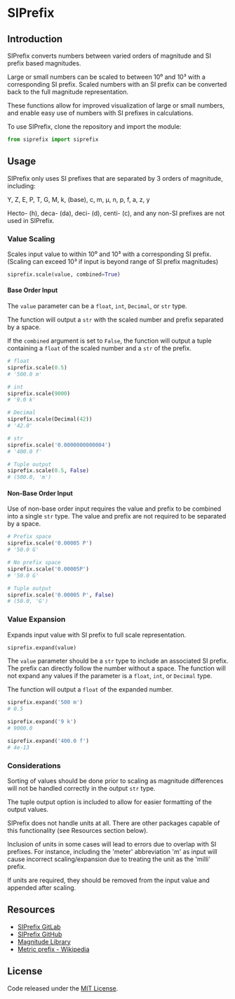 # SIPrefix
## Introduction
SIPrefix converts numbers between varied orders of magnitude and SI prefix based magnitudes.

Large or small numbers can be scaled to between 10⁰ and 10³ with a corresponding SI prefix. Scaled numbers with an SI prefix can be converted back to the full magnitude representation.

These functions allow for improved visualization of large or small numbers, and enable easy use of numbers with SI prefixes in calculations.

To use SIPrefix, clone the repository and import the module:
```python
from siprefix import siprefix
```

## Usage
SIPrefix only uses SI prefixes that are separated by 3 orders of magnitude, including:

Y, Z, E, P, T, G, M, k, (base), c, m, µ, n, p, f, a, z, y

Hecto- (h), deca- (da), deci- (d), centi- (c), and any non-SI prefixes are not used in SIPrefix.

### Value Scaling
Scales input value to within 10⁰ and 10³ with a corresponding SI prefix. (Scaling can exceed 10³ if input is beyond range of SI prefix magnitudes)

```python
siprefix.scale(value, combined=True)
```

#### Base Order Input
The `value` parameter can be a `float`, `int`, `Decimal`, or `str` type.

The function will output a `str` with the scaled number and prefix separated by a space.

If the `combined` argument is set to `False`, the function will output a tuple containing a `float` of the scaled number and a `str` of the prefix.

```python
# float
siprefix.scale(0.5)
# '500.0 m'

# int
siprefix.scale(9000)
# '9.0 k'

# Decimal
siprefix.scale(Decimal(42))
# '42.0'

# str
siprefix.scale('0.0000000000004')
# '400.0 f'

# Tuple output
siprefix.scale(0.5, False)
# (500.0, 'm')
```

#### Non-Base Order Input
Use of non-base order input requires the value and prefix to be combined into a single `str` type. The value and prefix are not required to be separated by a space.

```python
# Prefix space
siprefix.scale('0.00005 P')
# '50.0 G'

# No prefix space
siprefix.scale('0.00005P')
# '50.0 G'

# Tuple output
siprefix.scale('0.00005 P', False)
# (50.0, 'G')
```

### Value Expansion
Expands input value with SI prefix to full scale representation.

```python
siprefix.expand(value)
```

The `value` parameter should be a `str` type to include an associated SI prefix. The prefix can directly follow the number without a space. The function will not expand any values if the parameter is a `float`, `int`, or `Decimal` type.

The function will output a `float` of the expanded number.

```python
siprefix.expand('500 m')
# 0.5

siprefix.expand('9 k')
# 9000.0

siprefix.expand('400.0 f')
# 4e-13
```

### Considerations
Sorting of values should be done prior to scaling as magnitude differences will not be handled correctly in the output `str` type.

The tuple output option is included to allow for easier formatting of the output values.

SIPrefix does not handle units at all. There are other packages capable of this functionality (see Resources section below).

Inclusion of units in some cases will lead to errors due to overlap with SI prefixes. For instance, including the 'meter' abbreviation 'm' as input will cause incorrect scaling/expansion due to treating the unit as the 'milli' prefix.

If units are required, they should be removed from the input value and appended after scaling.

## Resources
- [SIPrefix GitLab](https://gitlab.com/varjas/siprefix)
- [SIPrefix GitHub](https://github.com/varjas/siprefix)
- [Magnitude Library](https://github.com/juanre/magnitude)
- [Metric prefix - Wikipedia](https://wikipedia.org/wiki/Metric_prefix)

## License
Code released under the [MIT License](LICENSE.md).

